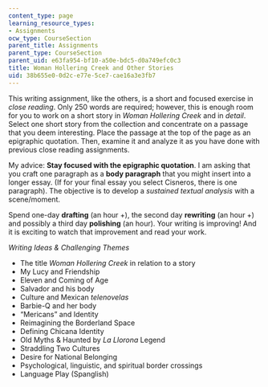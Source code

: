```yaml
---
content_type: page
learning_resource_types:
- Assignments
ocw_type: CourseSection
parent_title: Assignments
parent_type: CourseSection
parent_uid: e63fa954-bf10-a50e-bdc5-d0a749efc0c3
title: Woman Hollering Creek and Other Stories
uid: 38b655e0-0d2c-e77e-5ce7-cae16a3e3fb7
---
```


This writing assignment, like the others, is a short and focused exercise in _close reading_. Only 250 words are required; however, this is enough room for you to work on a short story in _Woman Hollering Creek_ and in _detail_. Select one short story from the collection and concentrate on a passage that you deem interesting. Place the passage at the top of the page as an epigraphic quotation. Then, examine it and analyze it as you have done with previous close reading assignments.

My advice: **Stay focused with the epigraphic quotation**. I am asking that you craft one paragraph as a **body paragraph** that you might insert into a longer essay. (If for your final essay you select Cisneros, there is one paragraph). The objective is to develop a _sustained textual analysis_ with a scene/moment.

Spend one-day **drafting** (an hour +), the second day **rewriting** (an hour +) and possibly a third day **polishing** (an hour). Your writing is improving! And it is exciting to watch that improvement and read your work.

_Writing Ideas & Challenging Themes_

*   The title _Woman Hollering Creek_ in relation to a story
*   My Lucy and Friendship
*   Eleven and Coming of Age
*   Salvador and his body
*   Culture and Mexican _telenovelas_
*   Barbie-Q and her body
*   “Mericans” and Identity
*   Reimagining the Borderland Space
*   Defining Chicana Identity
*   Old Myths & Haunted by _La Llorona_ Legend
*   Straddling Two Cultures
*   Desire for National Belonging
*   Psychological, linguistic, and spiritual border crossings
*   Language Play (Spanglish)